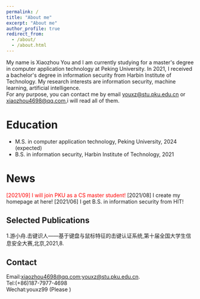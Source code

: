 ```yaml
---
permalink: /
title: "About me"
excerpt: "About me"
author_profile: true
redirect_from: 
  - /about/
  - /about.html
---
```

My name is Xiaozhou You and I am currently studying for a master's degree in computer application technology at Peking University. In 2021, I received a bachelor's degree in information security from Harbin Institute of Technology. My research interests are information security, machine learning, artificial intelligence.  
For any purpose, you can contact me by email youxz@stu.pku.edu.cn or xiaozhou4698@qq.com,i will read all of them.

Education
======
* M.S. in computer application technology, Peking University, 2024 (expected)
* B.S. in information security, Harbin Institute of Technology, 2021

News
======
<font color='red'>[2021/09] I will join PKU as a CS master student!</font>
[2021/08] I create my homepage at here!
[2021/06] I get B.S. in information security from HIT!

Selected Publications
------
1.游小舟.击键识人——基于键盘与鼠标特征的击键认证系统,第十届全国大学生信息安全大赛,北京,2021,8. 

Contact
------
Email:xiaozhou4698@qq.com;youxz@stu.pku.edu.cn.  
Tel:(+86)187-7977-4698  
Wechat:youxz99 (Please )